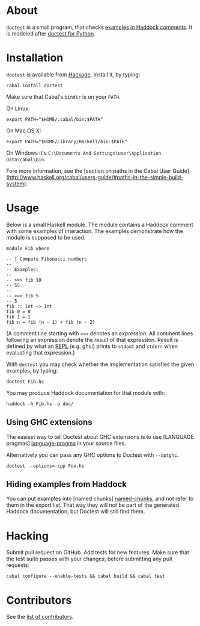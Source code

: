 About
=====

`doctest` is a small program, that checks
[examples in Haddock comments](http://www.haskell.org/haddock/doc/html/ch03s08.html#id566093).
It is modeled after
[doctest for Python](http://docs.python.org/library/doctest.html).



Installation
============

`doctest` is available from
[Hackage](http://hackage.haskell.org/cgi-bin/hackage-scripts/package/doctest).
Install it, by typing:

    cabal install doctest

Make sure that Cabal's `bindir` is on your `PATH`.

On Linux:

    export PATH="$HOME/.cabal/bin:$PATH"

On Mac OS X:

    export PATH="$HOME/Library/Haskell/bin:$PATH"

On Windows it's `C:\Documents And Settings\user\Application Data\cabal\bin`.

Fore more information, see the [section on paths in the Cabal User Guide]
(http://www.haskell.org/cabal/users-guide/#paths-in-the-simple-build-system).

Usage
=====

Below is a small Haskell module.
The module contains a Haddock comment with some examples of interaction.
The examples demonstrate how the module is supposed to be used.

    module Fib where

    -- | Compute Fibonacci numbers
    --
    -- Examples:
    --
    -- >>> fib 10
    -- 55
    --
    -- >>> fib 5
    -- 5
    fib :: Int -> Int
    fib 0 = 0
    fib 1 = 1
    fib n = fib (n - 1) + fib (n - 2)

(A comment line starting with `>>>` denotes an _expression_.
All comment lines following an expression denote the _result_ of that expression.
Result is defined by what an
[REPL](http://en.wikipedia.org/wiki/Read-eval-print_loop) (e.g. ghci)
prints to `stdout` and `stderr` when evaluating that expression.)

With `doctest` you may check whether the implementation satisfies the given examples, by typing:

    doctest Fib.hs

You may produce Haddock documentation for that module with:

    haddock -h Fib.hs -o doc/

## Using GHC extensions

The easiest way to tell Doctest about GHC extensions is to use [LANGUAGE
pragmas] [language-pragma] in your source files.

Alternatively you can pass any GHC options to Doctest with `--optghc`.

    doctest --options=-cpp Foo.hs

## Hiding examples from Haddock

You can put examples into [named chunks] [named-chunks], and not refer to them
in the export list.  That way they will not be part of the generated Haddock
documentation, but Doctest will still find them.


Hacking
=======

Submit pull request on GitHub.  Add tests for new features.  Make sure that the
test suite passes with your changes, before submitting any pull requests:

    cabal configure --enable-tests && cabal build && cabal test


Contributors
============

See the [list of contributors](https://github.com/sol/doctest-haskell/contributors).


[named-chunks]: http://www.haskell.org/haddock/doc/html/ch03s05.html
[language-pragma]: http://www.haskell.org/ghc/docs/latest/html/users_guide/pragmas.html#language-pragma
